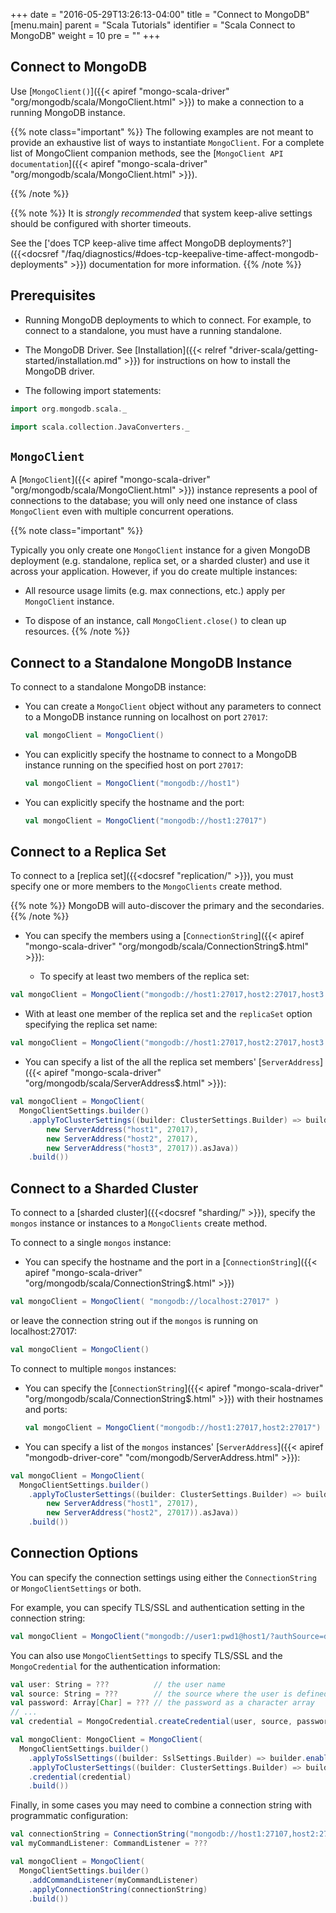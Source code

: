 +++
date = "2016-05-29T13:26:13-04:00"
title = "Connect to MongoDB"
[menu.main]
  parent = "Scala Tutorials"
  identifier = "Scala Connect to MongoDB"
  weight = 10
  pre = "<i class='fa'></i>"
+++

## Connect to MongoDB

Use [`MongoClient()`]({{< apiref "mongo-scala-driver" "org/mongodb/scala/MongoClient.html" >}}) to make a connection to a running MongoDB instance.

{{% note class="important" %}}
The following examples are not meant to provide an exhaustive list
of ways to instantiate `MongoClient`. For a complete list of MongoClient companion methods, see the 
[`MongoClient API documentation`]({{< apiref "mongo-scala-driver" "org/mongodb/scala/MongoClient.html" >}}).

{{% /note %}}

{{% note %}}
It is *strongly recommended* that system keep-alive settings should be configured with shorter timeouts. 

See the 
['does TCP keep-alive time affect MongoDB deployments?']({{<docsref "/faq/diagnostics/#does-tcp-keepalive-time-affect-mongodb-deployments" >}}) 
documentation for more information.
{{% /note %}}

## Prerequisites

- Running MongoDB deployments to which to connect. For example, to connect to a standalone, you must have a running standalone.

- The MongoDB Driver.  See [Installation]({{< relref "driver-scala/getting-started/installation.md" >}}) for instructions on how to install the MongoDB driver.

- The following import statements:

```scala
import org.mongodb.scala._

import scala.collection.JavaConverters._
```

## `MongoClient`

A [`MongoClient`]({{< apiref "mongo-scala-driver" "org/mongodb/scala/MongoClient.html" >}}) instance represents a pool of connections
to the database; you will only need one instance of class `MongoClient` even with multiple concurrent operations.

{{% note class="important" %}}

Typically you only create one `MongoClient` instance for a given MongoDB deployment (e.g. standalone, replica set, or a sharded cluster)
 and use it across your application. However, if you do create multiple instances:

 - All resource usage limits (e.g. max connections, etc.) apply per `MongoClient` instance.

 - To dispose of an instance, call `MongoClient.close()` to clean up resources.
{{% /note %}}

## Connect to a Standalone MongoDB Instance

To connect to a standalone MongoDB instance:

- You can create a `MongoClient` object without any parameters to
  connect to a MongoDB instance running on localhost on port `27017`:

    ```scala
    val mongoClient = MongoClient()
    ```

- You can explicitly specify the hostname to connect to a MongoDB
  instance running on the specified host on port `27017`:

    ```scala
    val mongoClient = MongoClient("mongodb://host1")
    ```

- You can explicitly specify the hostname and the port:

    ```scala
    val mongoClient = MongoClient("mongodb://host1:27017")
    ```

## Connect to a Replica Set

To connect to a [replica set]({{<docsref "replication/" >}}), you must specify one or more members to the `MongoClients` create method.

{{% note %}}
MongoDB will auto-discover the primary and the secondaries.
{{% /note %}}

- You can specify the members using a [`ConnectionString`]({{< apiref "mongo-scala-driver" "org/mongodb/scala/ConnectionString$.html" >}}):

  - To specify at least two members of the replica set:

```scala
val mongoClient = MongoClient("mongodb://host1:27017,host2:27017,host3:27017")
```

  - With at least one member of the replica set and the `replicaSet` option specifying the replica set name:

```scala
val mongoClient = MongoClient("mongodb://host1:27017,host2:27017,host3:27017/?replicaSet=myReplicaSet")
```

- You can specify a list of the all the replica set members' [`ServerAddress`]({{< apiref "mongo-scala-driver" "org/mongodb/scala/ServerAddress$.html" >}}):

```scala
val mongoClient = MongoClient(
  MongoClientSettings.builder()
    .applyToClusterSettings((builder: ClusterSettings.Builder) => builder.hosts(List(
        new ServerAddress("host1", 27017),
        new ServerAddress("host2", 27017),
        new ServerAddress("host3", 27017)).asJava))
    .build())
```


## Connect to a Sharded Cluster

To connect to a [sharded cluster]({{<docsref "sharding/" >}}), specify the `mongos` instance
or instances to a `MongoClients` create method.

To connect to a single `mongos` instance:

- You can specify the hostname and the port in a [`ConnectionString`]({{< apiref "mongo-scala-driver" "org/mongodb/scala/ConnectionString$.html" >}})

```scala
val mongoClient = MongoClient( "mongodb://localhost:27017" )
```

or leave the connection string out if the `mongos` is running on localhost:27017:

```scala
val mongoClient = MongoClient()
```

To connect to multiple `mongos` instances:

- You can specify the [`ConnectionString`]({{< apiref "mongo-scala-driver" "org/mongodb/scala/ConnectionString$.html" >}}) with their hostnames and ports:

    ```scala
    val mongoClient = MongoClient("mongodb://host1:27017,host2:27017")
    ```

- You can specify a list of the `mongos` instances' [`ServerAddress`]({{< apiref "mongodb-driver-core" "com/mongodb/ServerAddress.html" >}}):

```scala
val mongoClient = MongoClient(
  MongoClientSettings.builder()
    .applyToClusterSettings((builder: ClusterSettings.Builder) => builder.hosts(List(
        new ServerAddress("host1", 27017),
        new ServerAddress("host2", 27017)).asJava))
    .build())
```

## Connection Options

You can specify the connection settings using either the
`ConnectionString` or `MongoClientSettings` or both.

For example, you can specify TLS/SSL and authentication setting in the connection string:

```scala
val mongoClient = MongoClient("mongodb://user1:pwd1@host1/?authSource=db1&ssl=true")
```

You can also use `MongoClientSettings` to specify TLS/SSL and the `MongoCredential` for the authentication information:

```scala
val user: String = ???          // the user name
val source: String = ???        // the source where the user is defined
val password: Array[Char] = ??? // the password as a character array
// ...
val credential = MongoCredential.createCredential(user, source, password)

val mongoClient: MongoClient = MongoClient(
  MongoClientSettings.builder()
    .applyToSslSettings((builder: SslSettings.Builder) => builder.enabled(true))
    .applyToClusterSettings((builder: ClusterSettings.Builder) => builder.hosts(List(new ServerAddress("host1", 27017)).asJava))
    .credential(credential)
    .build())
```

Finally, in some cases you may need to combine a connection string with programmatic configuration:

```scala
val connectionString = ConnectionString("mongodb://host1:27107,host2:27017/?ssl=true")
val myCommandListener: CommandListener = ???

val mongoClient = MongoClient( 
  MongoClientSettings.builder()
    .addCommandListener(myCommandListener)
    .applyConnectionString(connectionString)
    .build())
```
